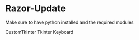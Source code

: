 # Razor-Update

Make sure to have python installed and the required modules

CustomTkinter
Tkinter
Keyboard
